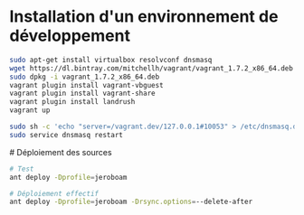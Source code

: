 # Installation d'un environnement de développement

```bash
sudo apt-get install virtualbox resolvconf dnsmasq
wget https://dl.bintray.com/mitchellh/vagrant/vagrant_1.7.2_x86_64.deb
sudo dpkg -i vagrant_1.7.2_x86_64.deb
vagrant plugin install vagrant-vbguest
vagrant plugin install vagrant-share
vagrant plugin install landrush
vagrant up

sudo sh -c 'echo "server=/vagrant.dev/127.0.0.1#10053" > /etc/dnsmasq.d/vagrant-landrush'
sudo service dnsmasq restart
```

# Déploiement des sources

```bash
# Test
ant deploy -Dprofile=jeroboam

# Déploiement effectif
ant deploy -Dprofile=jeroboam -Drsync.options=--delete-after
```